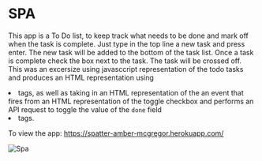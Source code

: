 # SPA

This app is a To Do list, to keep track what needs to be done and mark off when the task is complete.  Just type in the top line a new task and press enter.  The new task will be added to the bottom of the task list.  Once a task is complete check the box next to the task.  The task will be crossed off.  This was an excersize using javasccript representation of the todo tasks and produces an HTML representation using <li> tags, as well as taking in an HTML representation of the an event that fires from an HTML representation of
 the toggle checkbox and  performs an API request to toggle the value of the `done` field <li> tags.

To view the app: https://spatter-amber-mcgregor.herokuapp.com/

![Spa](https://user-images.githubusercontent.com/34463810/65834734-e107d400-e292-11e9-9be2-9476cd7bca5c.png)
